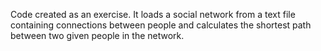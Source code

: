 Code created as an exercise. It loads a social network from a text file containing connections between people and calculates the shortest path between two given people in the network.